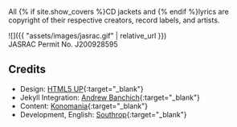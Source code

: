 All {% if site.show_covers %}CD jackets and {% endif %}lyrics are copyright of their respective creators, record labels, and artists.

![]({{ "assets/images/jasrac.gif" | relative_url }})  
JASRAC Permit No. J200928595

## Credits

* Design: [HTML5 UP](https://html5up.net){:target="_blank"}
* Jekyll Integration: [Andrew Banchich](http://andrewbanchi.ch){:target="_blank"}
* Content: [Konomania](https://twitter.com/konomin_call){:target="_blank"}
* Development, English: [Southrop](https://twitter.com/southro_p){:target="_blank"}
